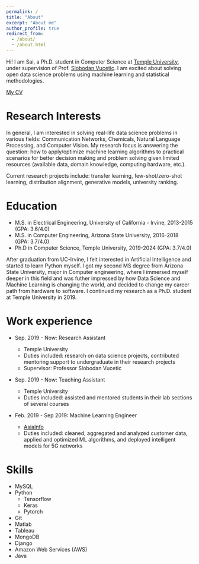 ```yaml
---
permalink: /
title: "About"
excerpt: "About me"
author_profile: true
redirect_from: 
  - /about/
  - /about.html
---
```


Hi! I am Sai, a Ph.D. student in Computer Science at [Temple University](https://cis.temple.edu/academics/graduate/phd/), under supervision of Prof. [Slobodan Vucetic](https://dabi.temple.edu/slobodan-vucetic/). I am excited about solving open data science problems using machine learning and statistical methodologies. 

<a href="username.github.io/folder/document.pdf" target="_blank">My CV</a>

Research Interests
======
In general, I am interested in solving real-life data science problems in various fields: Communication Networks, Chemicals, Natural Language Processing, and Computer Vision. My research focus is answering the question: how to apply/optimize machine learning algorithms to practical scenarios for better decision making and problem solving given limited resources (available data, domain knowledge, computing hardware, etc.).

Current research projects include: transfer learning, few-shot/zero-shot learning, distribution alignment, generative models, university ranking.

Education
======
* M.S. in Electrical Engineering, University of California - Irvine, 2013-2015 (GPA: 3.6/4.0)
* M.S. in Computer Engineering, Arizona State University, 2016-2018 (GPA: 3.7/4.0)
* Ph.D in Computer Science, Temple University, 2019-2024 (GPA: 3.7/4.0)

After graduation from UC-Irvine, I felt interested in Artificial Intelligence and started to learn Python myself. I got my second MS degree from Arizona State University, major in Computer engineering, where I immersed myself deeper in this field and was futher impressed by how Data Science and Machine Learning is changing the world, and decided to change my career path from hardware to software. I continued my research as a Ph.D. student at Temple University in 2019. 

Work experience
======
* Sep. 2019 - Now: Research Assistant
  * Temple University
  * Duties included: research on data science projects, contributed mentoring support to undergraduate in their research projects
  * Supervisor: Professor Slobodan Vucetic

* Sep. 2019 - Now: Teaching Assistant
  * Temple University
  * Duties included: assisted and mentored students in their lab sections of several courses

* Feb. 2019 - Sep 2019: Machine Learning Engineer
  * [AsiaInfo](https://www.asiainfo.com/en_us/index.html)
  * Duties included: cleaned, aggregated and analyzed customer data, applied and optimized ML algorithms, and deployed intelligent models for 5G networks

 
Skills
======
* MySQL
* Python
  * Tensorflow
  * Keras
  * Pytorch
* Git
* Matlab
* Tableau
* MongoDB
* Django
* Amazon Web Services (AWS)
* Java
